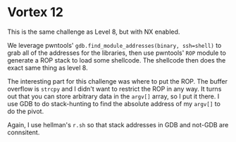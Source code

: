 # Vortex 12

This is the same challenge as Level 8, but with NX enabled.

We leverage pwntools' `gdb.find_module_addresses(binary, ssh=shell)` to grab all of the addresses for the libraries, then use pwntools' `ROP` module to generate a ROP stack to load some shellcode.  The shellcode then does the exact same thing as level 8.

The interesting part for this challenge was where to put the ROP.  The buffer overflow is `strcpy` and I didn't want to restrict the ROP in any way.  It turns out that you can store arbitrary data in the `argv[]` array, so I put it there.  I use GDB to do stack-hunting to find the absolute address of my `argv[]` to do the pivot.

Again, I use hellman's `r.sh` so that stack addresses in GDB and not-GDB are connsitent.